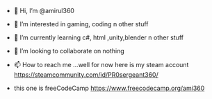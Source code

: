 - 👋 Hi, I’m @amirul360

- 👀 I’m interested in gaming, coding n other stuff
- 🌱 I’m currently learning c#, html ,unity,blender n other stuff
- 💞️ I’m looking to collaborate on nothing
- 📫 How to reach me ...well for now here is my steam account https://steamcommunity.com/id/PR0sergeant360/
-    this one is                                             freeCodeCamp https://www.freecodecamp.org/ami360

<!---
amirul360/amirul360 is a ✨ special ✨ repository because its `README.md` (this file) appears on your GitHub profile.
You can click the Preview link to take a look at your changes.
--->
